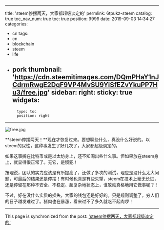 
---
title: 'steem停摆两天，大家都超级淡定的'
permlink: 6tpukz-steem
catalog: true
toc_nav_num: true
toc: true
position: 9999
date: 2019-09-03 14:34:27
categories:
- cn
tags:
- cn
- blockchain
- steem
- life
- pork
thumbnail: 'https://cdn.steemitimages.com/DQmPHaY1nJCdrmRwgE2DqF9VP4MvSU9YiSfEZvYkuPP7Hu3/free.jpg'
sidebar:
    right:
        sticky: true
widgets:
    -
        type: toc
        position: right
---


![free.jpg](https://cdn.steemitimages.com/DQmPHaY1nJCdrmRwgE2DqF9VP4MvSU9YiSfEZvYkuPP7Hu3/free.jpg)

**steem停摆两天！**现在才恢复过来。要想聊些什么，真没什么好说的。以steem的尿性，这种事发生了好几次了，大家都超级淡定的。

如果这事搁在比特币或是以太坊身上，还不知闹出些什么事。但如果放在steem身上，就显得很正常了。无它，是惯犯！

按理说，团队的实力应该是有所提高了，还做了多次的测试，理应是没什么太大问题，可最后的结果还是停摆！有时候也真是有些失望，steem在技术上毫无长进，还是停留在那种不安全、不稳定、超复杂地状态上，谁敢动真格地用它做事呢？！

不过，好在没什么实质的损失，大家的钱包还是好好的。只是规则调整了，穷人们的日子越发难过了。猪肉也在暴涨，看来过不了多久就吃不起肉啰！

- - -

This page is synchronized from the post: ['steem停摆两天，大家都超级淡定的'](https://steemit.com/@lemooljiang/6tpukz-steem)
